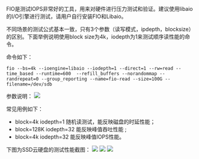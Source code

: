 FIO是测试IOPS非常好的工具，用来对硬件进行压力测试和验证。建议使用libaio的I/O引擎进行测试，请用户自行安装FIO和Libaio。

不同场景的测试公式基本一致，只有3个参数（读写模式，ipdepth，blocksize）的区别。下面举例说明使用block size为4k，iodepth为1来测试顺序读性能的命令。

命令如下：

```
fio --bs=4k --ioengine=libaio --iodepth=1 --direct=1 --rw=read --time_based --runtime=600  --refill_buffers --norandommap --randrepeat=0 --group_reporting --name=fio-read --size=100G --filename=/dev/sdb
```

参数说明：
![](//mccdn.qcloud.com/static/img/44b8577054f94a8920d57f23945b3289/image.jpg)

常见用例如下：
- block=4k iodepth=1 随机读测试，能反映磁盘的时延性能；
- block=128K iodepth=32 能反映峰值吞吐性能 ; 
- block=4k iodepth=32 能反映峰值IOPS性能。

下图为SSD云硬盘的测试性能截图：
![](//mccdn.qcloud.com/static/img/1609e6314d25fe8c60d2b41fb680d93a/image.png)
![](//mccdn.qcloud.com/static/img/ead7220181d8491752899b195e8bc15c/image.png)
![](//mccdn.qcloud.com/static/img/9a9621f1eaec3f630fbad75f8d3820ee/image.png)